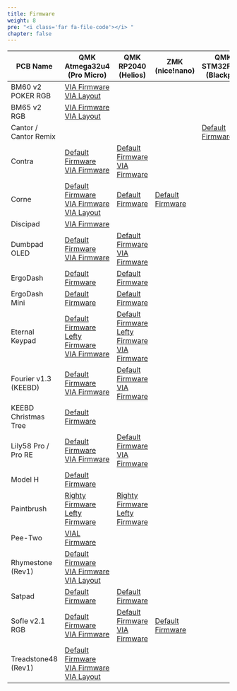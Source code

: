 ```yaml
---
title: Firmware
weight: 8
pre: "<i class='far fa-file-code'></i> "
chapter: false
---
```


| PCB Name              | QMK Atmega32u4 (Pro Micro)                                                                                                                                                                             | QMK RP2040 (Helios)                                                                                                                                                                         | ZMK (nice!nano)                             | QMK STM32F4*1 (Blackpill)                            |
|-----------------------|-------------------------------------------------------------------------------------------------------------------------------------------------------------------------------------------------------|----------------------------------------------------------------------------------------------------------------------------------------------------------------------------------------------|---------------------------------------------|------------------------------------------------------|
| BM60 v2 POKER RGB     | [VIA Firmware](./bm60v2_poker_via.hex)<br>[VIA Layout](./bm60v2_poker_via.json)                                                                                                                       |                                                                                                                                                                                              |                                             |                                                      |
| BM65 v2 RGB           | [VIA Firmware](./bm65v2_via.hex)<br>[VIA Layout](./bm65v2_via.json)                                                                                                                                   |                                                                                                                                                                                              |                                             |                                                      |
| Cantor / Cantor Remix |                                                                                                                                                                                                       |                                                                                                                                                                                              |                                             | [Default Firmware](./cantor_default_legacy_wear.bin) |
| Contra                | [Default Firmware](./contra_default.hex)<br>[VIA Firmware](./contra_via.hex)                                                                                                                          | [Default Firmware](./contra_default_promicro_rp2040.uf2)<br>[VIA Firmware](./contra_via_promicro_rp2040.uf2)                                                                                 |                                             |                                                      |
| Corne                 | [Default Firmware](./crkbd_rev1_default.hex)<br>[VIA Firmware](./crkbd_rev1_via.hex)<br>[VIA Layout](./crkbd_rev1_via.json)                                                                           | [Default Firmware](./crkbd_rev1_default_promicro_rp2040.uf2)                                                                                                                                 | [Default Firmware](corne-firmware.zip)      |                                                      |
| Discipad              | [VIA Firmware](./discipad_via.hex)                                                                                                                                                                    |                                                                                                                                                                                              |                                             |                                                      |
| Dumbpad OLED          | [Default Firmware](./dumbpad_v1x_oled_default.hex)<br>[VIA Firmware](./dumbpad_v1x_oled_via.hex)                                                                                                      | [Default Firmware](./dumbpad_v1x_oled_default_promicro_rp2040.uf2)<br>[VIA Firmware](./dumbpad_v1x_oled_via_promicro_rp2040.uf2)                                                             |                                             |                                                      |
| ErgoDash              | [Default Firmware](./omkbd_ergodash_rev1_default.hex)                                                                                                                                                 | [Default Firmware](./omkbd_ergodash_rev1_default_promicro_rp2040.uf2)                                                                                                                        |                                             |                                                      |
| ErgoDash Mini         | [Default Firmware](./omkbd_ergodash_mini_default.hex)                                                                                                                                                 | [Default Firmware](./omkbd_ergodash_mini_default_promicro_rp2040.uf2)                                                                                                                        |                                             |                                                      |
| Eternal Keypad        | [Default Firmware](./eternal_keypad_default.hex)<br>[Lefty Firmware](./eternal_keypad_lefty.hex)<br>[VIA Firmware](./eternal_keypad_lefty.hex)                                                        | [Default Firmware](./eternal_keypad_default_promicro_rp2040.uf2)<br>[Lefty Firmware](./eternal_keypad_lefty_promicro_rp2040.uf2)<br>[VIA Firmware](./eternal_keypad_via_promicro_rp2040.uf2) |                                             |                                                      |
| Fourier v1.3 (KEEBD)  | [Default Firmware](./keebd_fourier_default.hex)<br>[VIA Firmware](./keebd_fourier_via.hex)                                                                                                            | [Default Firmware](./keebd_fourier_default.uf2)<br>[VIA Firmware](./keebd_fourier_via.uf2)                                                                                                   |                                             |                                                      |
| KEEBD Christmas Tree  | [Default Firmware](./keebd_tree_default.hex)                                                                                                                                                          |                                                                                                                                                                                              |                                             |                                                      |
| Lily58 Pro / Pro RE   | [Default Firmware](./lily58_rev1_default.hex)<br>[VIA Firmware](./lily58_rev1_via.hex)                                                                                                                | [Default Firmware](./lily58_rev1_default_promicro_rp2040.uf2)<br>[VIA Firmware](./lily58_rev1_via_promicro_rp2040.uf2)                                                                       |                                             |                                                      |
| Model H               | [Default Firmware](./modelh_default.bin)                                                                                                                                                              |                                                                                                                                                                                              |                                             |                                                      |
| Paintbrush            | [Righty Firmware](./ardux_thepaintbrush_right.hex)<br>[Lefty Firmware](./ardux_thepaintbrush_left.hex)                                                                                                | [Righty Firmware](./ardux_thepaintbrush_right_promicro_rp2040.uf2)<br>[Lefty Firmware](./ardux_thepaintbrush_left_promicro_rp2040.uf2)                                                       |                                             |                                                      |
| Pee-Two               | [VIAL Firmware](./pee-two_vial.hex)                                                                                                                                                                   |                                                                                                                                                                                              |                                             |                                                      |
| Rhymestone (Rev1)     | [Default Firmware](./rhymestone_rev1_default.hex)<br>[VIA Firmware](./rhymestone_rev1_via.hex)<br>[VIA Layout](./rhymestone_rev1.via.json)                                                            |                                                                                                                                                                                              |                                             |                                                      |
| Satpad                | [Default Firmware](./satpad_default.hex)                                                                                                                                                              | [Default Firmware](./satpad_default_promicro_rp2040.uf2)                                                                                                                                     |                                             |                                                      |
| Sofle v2.1 RGB        | [Default Firmware](./sofle_rev1_default.hex)<br>[VIA Firmware](./sofle_rev1_via.hex)                                                                                                                  | [Default Firmware](./sofle_rev1_default_promicro_rp2040.uf2)<br>[VIA Firmware](./sofle_rev1_via_promicro_rp2040.uf2)                                                                                                                                                                                             | [Default Firmware](sofle-firmware.zip)      |                                                      |
| Treadstone48 (Rev1)   | [Default Firmware](./treadstone48_rev1_default.hex)<br>[VIA Firmware](./treadstone48_rev1_via.hex)<br>[VIA Layout](./treadstone48_rev1_via.json)                                                      |                                                                                                                                                                                              |                                             |                                                      |
